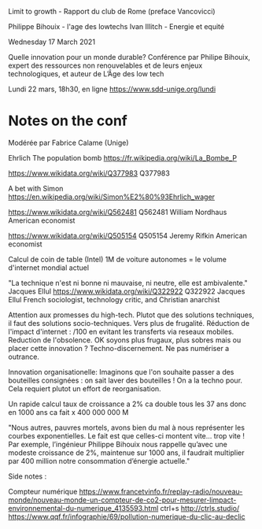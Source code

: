 
Limit to growth - Rapport du club de Rome (preface Vancovicci)

Philippe Bihouix - l'age des lowtechs
Ivan Illitch - Energie et equité

Wednesday 17 March 2021

Quelle innovation pour un monde durable?
Conférence par Philipe Bihouix, expert des ressources non renouvelables et de leurs enjeux technologiques, et auteur de L’Âge des low tech
 
Lundi 22 mars, 18h30, en ligne
https://www.sdd-unige.org/lundi

# Notes on the conf 

Modérée par Fabrice Calame (Unige)


Ehrlich The population bomb
https://fr.wikipedia.org/wiki/La_Bombe_P

https://www.wikidata.org/wiki/Q377983 Q377983

A bet with Simon https://en.wikipedia.org/wiki/Simon%E2%80%93Ehrlich_wager

https://www.wikidata.org/wiki/Q562481 Q562481 William Nordhaus American economist

https://www.wikidata.org/wiki/Q505154 Q505154 Jeremy Rifkin American economist

Calcul de coin de table (Intel)
1M de voiture autonomes = le volume d'internet mondial actuel

"La technique n'est ni bonne ni mauvaise, ni neutre, elle est ambivalente." Jacques Ellul
https://www.wikidata.org/wiki/Q322922 Q322922 Jacques Ellul French sociologist, technology critic, and Christian anarchist

Attention aux promesses du high-tech. Plutot que des solutions techniques, il faut des solutions socio-techniques. 
Vers plus de frugalité. Réduction de l'impact d'internet : /100 en evitant les transferts via reseaux mobiles.
Reduction de l'obsolence. OK soyons plus frugaux, plus sobres mais ou placer cette innovation ? Techno-discernement. Ne pas numériser a outrance.

Innovation organisationelle:
Imaginons que l'on souhaite passer a des bouteilles consignées : on sait laver des bouteilles ! On a la techno pour. Cela requiert plutot un effort de reorganisation.

Un rapide calcul taux de croissance a 2% ca double tous les 37 ans donc en  1000 ans ca fait x 400 000 000 M

"Nous autres, pauvres mortels, avons bien du mal à nous représenter les courbes exponentielles. Le fait est que celles-ci montent vite… trop vite ! Par exemple, l’ingénieur Philippe Bihouix nous rappelle qu’avec une modeste croissance de 2%, maintenue sur 1000 ans, il faudrait multiplier par 400 million notre consommation d’énergie actuelle."

Side notes : 

Compteur numérique
https://www.francetvinfo.fr/replay-radio/nouveau-monde/nouveau-monde-un-compteur-de-co2-pour-mesurer-limpact-environnemental-du-numerique_4135593.html
ctrl+s http://ctrls.studio/
https://www.qqf.fr/infographie/69/pollution-numerique-du-clic-au-declic
